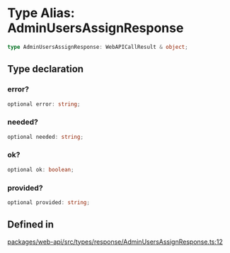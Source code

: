 # Type Alias: AdminUsersAssignResponse

```ts
type AdminUsersAssignResponse: WebAPICallResult & object;
```

## Type declaration

### error?

```ts
optional error: string;
```

### needed?

```ts
optional needed: string;
```

### ok?

```ts
optional ok: boolean;
```

### provided?

```ts
optional provided: string;
```

## Defined in

[packages/web-api/src/types/response/AdminUsersAssignResponse.ts:12](https://github.com/slackapi/node-slack-sdk/blob/main/packages/web-api/src/types/response/AdminUsersAssignResponse.ts#L12)
